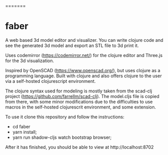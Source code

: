
=======
# faber
A web based 3d model editor and visualizer. 
You can write clojure code and see the generated 3d model and export an STL file to 3d print it.

Uses codemirror (https://codemirror.net/) for the clojure editor and Three.js for the 3d visualization.

Inspired by OpenSCAD (https://www.openscad.org/), but uses clojure as a programming language.
Built with clojure and also offers clojure to the user via a self-hosted clojurescript environment.

The clojure syntax used for modeling is mostly taken from the scad-clj project (https://github.com/farrellm/scad-clj).
The model.cljs file is copied from there, with some minor modifications due to the difficulties to use macros in the self-hosted clojurescrit environment, and some extension.

To use it clone this repository and follow the instructions:  
* cd faber
* yarn install;
* yarn run shadow-cljs  watch bootstrap browser;

After it has finished, you should be able to view at http://localhost:8702


